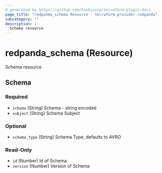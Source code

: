 ```yaml
---
# generated by https://github.com/hashicorp/terraform-plugin-docs
page_title: "redpanda_schema Resource - terraform-provider-redpanda"
subcategory: ""
description: |-
  Schema resource
---
```


# redpanda_schema (Resource)

Schema resource



<!-- schema generated by tfplugindocs -->
## Schema

### Required

- `schema` (String) Schema - string encoded
- `subject` (String) Schema Subject

### Optional

- `schema_type` (String) Schema Type, defaults to AVRO

### Read-Only

- `id` (Number) Id of Schema
- `version` (Number) Version of Schema
